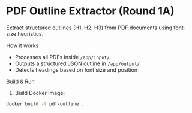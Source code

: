 # PDF Outline Extractor (Round 1A)

Extract structured outlines (H1, H2, H3) from PDF documents using font-size heuristics.

How it works
- Processes all PDFs inside `/app/input/`
- Outputs a structured JSON outline in `/app/output/`
- Detects headings based on font size and position

Build & Run

1. Build Docker image:

```bash
docker build -t pdf-outline .

